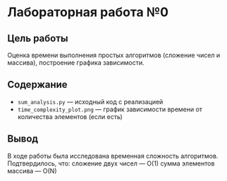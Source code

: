 # Лабораторная работа №0

## Цель работы
Оценка времени выполнения простых алгоритмов (сложение чисел и массива), построение графика зависимости.

## Содержание
- `sum_analysis.py` — исходный код с реализацией
- `time_complexity_plot.png` — график зависимости времени от количества элементов (если есть)

## Вывод
В ходе работы была исследована временная сложность алгоритмов. Подтвердилось, что:
сложение двух чисел — O(1)
сумма элементов массива — O(N)
